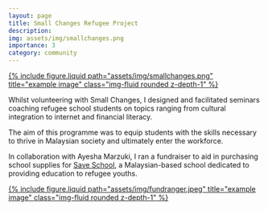 ```yaml
---
layout: page
title: Small Changes Refugee Project
description: 
img: assets/img/smallchanges.png
importance: 3
category: community
---
```

<div class="row justify-content-sm-center">
  <div class="col-sm-4 mt-3 mt-md-0">
    <a href="https://smallchangesmy.org/aspire-to-inspire/" target="_blank" rel="noopener noreferrer">
      {% include figure.liquid path="assets/img/smallchanges.png" title="example image" class="img-fluid rounded z-depth-1" %}
    </a>
  </div>
</div>

Whilst volunteering with Small Changes, I designed and facilitated seminars coaching refugee school students on topics ranging from cultural integration to internet and financial literacy. 

The aim of this programme was to equip students with the skills necessary to thrive in Malaysian society and ultimately enter the workforce.

In collaboration with Ayesha Marzuki, I ran a fundraiser to aid in purchasing school supplies for <a href="https://www.saveschooledu.org/about/">Save School</a>, a Malaysian-based school dedicated to providing education to refugee youths.

<div class="row justify-content-sm-center">
  <div class="col-sm-4 mt-3 mt-md-0">
    <a href="https://smallchangesmy.org/aspire-to-inspire/" target="_blank" rel="noopener noreferrer">
      {% include figure.liquid path="assets/img/fundranger.jpeg" title="example image" class="img-fluid rounded z-depth-1" %}
    </a>
  </div>
</div>
